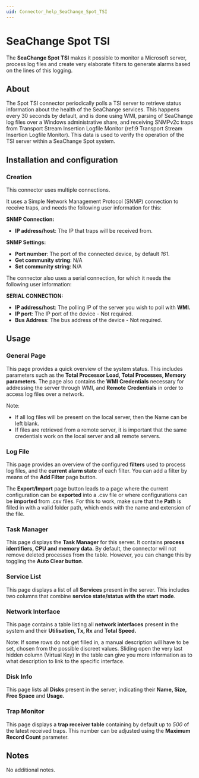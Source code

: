 ```yaml
---
uid: Connector_help_SeaChange_Spot_TSI
---
```


# SeaChange Spot TSI

The **SeaChange Spot TSI** makes it possible to monitor a Microsoft server, process log files and create very elaborate filters to generate alarms based on the lines of this logging.

## About

The Spot TSI connector periodically polls a TSI server to retrieve status information about the health of the SeaChange services. This happens every 30 seconds by default, and is done using WMI, parsing of SeaChange log files over a Windows administrative share, and receiving SNMPv2c traps from Transport Stream Insertion Logfile Monitor (ref:9 Transport Stream Insertion Logfile Monitor). This data is used to verify the operation of the TSI server within a SeaChange Spot system.

## Installation and configuration

### Creation

This connector uses multiple connections.

It uses a Simple Network Management Protocol (SNMP) connection to receive traps, and needs the following user information for this:

**SNMP Connection:**

- **IP address/host**: The IP that traps will be received from.

**SNMP Settings:**

- **Port number**: The port of the connected device, by default *161*.
- **Get community string**: N/A
- **Set community string**: N/A

The connector also uses a serial connection, for which it needs the following user information:

**SERIAL CONNECTION:**

- **IP address/host**: The polling IP of the server you wish to poll with **WMI.**
- **IP port**: The IP port of the device - Not required.
- **Bus Address**: The bus address of the device - Not required.

## Usage

### General Page

This page provides a quick overview of the system status. This includes parameters such as the **Total Processor Load, Total Processes, Memory parameters**. The page also contains the **WMI** **Credentials** necessary for addressing the server through WMI, and **Remote** **Credentials** in order to access log files over a network.

Note:

- If all log files will be present on the local server, then the Name can be left blank.
- If files are retrieved from a remote server, it is important that the same credentials work on the local server and all remote servers.

### Log File

This page provides an overview of the configured **filters** used to process log files, and the **current** **alarm state** of each filter. You can add a filter by means of the **Add Filter** page button.

The **Export/Import** page button leads to a page where the current configuration can be **exported** into a .csv file or where configurations can be **imported** from .csv files. For this to work, make sure that the **Path** is filled in with a valid folder path, which ends with the name and extension of the file.

### Task Manager

This page displays the **Task Manager** for this server. It contains **process identifiers, CPU** **and** **memory data.** By default, the connector will not remove deleted processes from the table. However, you can change this by toggling the **Auto Clear button**.

### Service List

This page displays a list of all **Services** present in the server. This includes two columns that combine **service state/status with the start mode**.

### Network Interface

This page contains a table listing all **network interfaces** present in the system and their **Utilisation, Tx, Rx** and **Total Speed.**

Note: If some rows do not get filled in, a manual description will have to be set, chosen from the possible discreet values. Sliding open the very last hidden column (Virtual Key) in the table can give you more information as to what description to link to the specific interface.

### Disk Info

This page lists all **Disks** present in the server, indicating their **Name, Size, Free Space** and **Usage.**

### Trap Monitor

This page displays a **trap receiver table** containing by default up to *500* of the latest received traps. This number can be adjusted using the **Maximum Record Count** parameter.

## Notes

No additional notes.
